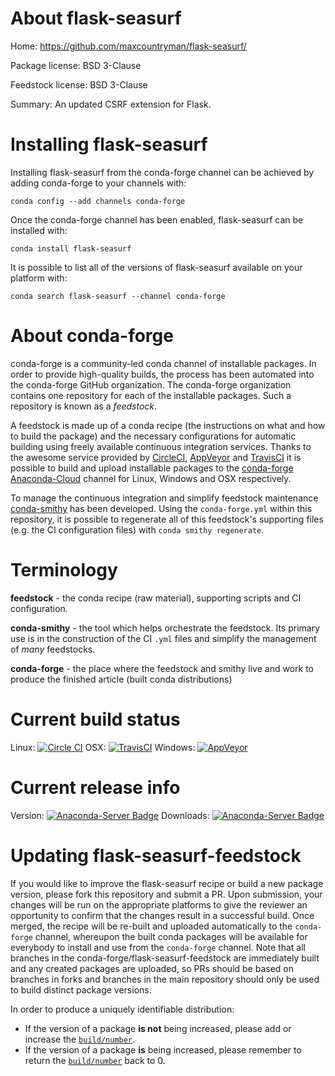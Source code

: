 About flask-seasurf
===================

Home: https://github.com/maxcountryman/flask-seasurf/

Package license: BSD 3-Clause

Feedstock license: BSD 3-Clause

Summary: An updated CSRF extension for Flask.



Installing flask-seasurf
========================

Installing flask-seasurf from the conda-forge channel can be achieved by adding conda-forge to your channels with:

```
conda config --add channels conda-forge
```

Once the conda-forge channel has been enabled, flask-seasurf can be installed with:

```
conda install flask-seasurf
```

It is possible to list all of the versions of flask-seasurf available on your platform with:

```
conda search flask-seasurf --channel conda-forge
```


About conda-forge
=================

conda-forge is a community-led conda channel of installable packages.
In order to provide high-quality builds, the process has been automated into the
conda-forge GitHub organization. The conda-forge organization contains one repository
for each of the installable packages. Such a repository is known as a *feedstock*.

A feedstock is made up of a conda recipe (the instructions on what and how to build
the package) and the necessary configurations for automatic building using freely
available continuous integration services. Thanks to the awesome service provided by
[CircleCI](https://circleci.com/), [AppVeyor](http://www.appveyor.com/)
and [TravisCI](https://travis-ci.org/) it is possible to build and upload installable
packages to the [conda-forge](https://anaconda.org/conda-forge)
[Anaconda-Cloud](http://docs.anaconda.org/) channel for Linux, Windows and OSX respectively.

To manage the continuous integration and simplify feedstock maintenance
[conda-smithy](http://github.com/conda-forge/conda-smithy) has been developed.
Using the ``conda-forge.yml`` within this repository, it is possible to regenerate all of
this feedstock's supporting files (e.g. the CI configuration files) with ``conda smithy regenerate``.


Terminology
===========

**feedstock** - the conda recipe (raw material), supporting scripts and CI configuration.

**conda-smithy** - the tool which helps orchestrate the feedstock.
                   Its primary use is in the construction of the CI ``.yml`` files
                   and simplify the management of *many* feedstocks.

**conda-forge** - the place where the feedstock and smithy live and work to
                  produce the finished article (built conda distributions)

Current build status
====================

Linux: [![Circle CI](https://circleci.com/gh/conda-forge/flask-seasurf-feedstock.svg?style=shield)](https://circleci.com/gh/conda-forge/flask-seasurf-feedstock)
OSX: [![TravisCI](https://travis-ci.org/conda-forge/flask-seasurf-feedstock.svg?branch=master)](https://travis-ci.org/conda-forge/flask-seasurf-feedstock)
Windows: [![AppVeyor](https://ci.appveyor.com/api/projects/status/github/conda-forge/flask-seasurf-feedstock?svg=True)](https://ci.appveyor.com/project/conda-forge/flask-seasurf-feedstock/branch/master)

Current release info
====================
Version: [![Anaconda-Server Badge](https://anaconda.org/conda-forge/flask-seasurf/badges/version.svg)](https://anaconda.org/conda-forge/flask-seasurf)
Downloads: [![Anaconda-Server Badge](https://anaconda.org/conda-forge/flask-seasurf/badges/downloads.svg)](https://anaconda.org/conda-forge/flask-seasurf)


Updating flask-seasurf-feedstock
================================

If you would like to improve the flask-seasurf recipe or build a new
package version, please fork this repository and submit a PR. Upon submission,
your changes will be run on the appropriate platforms to give the reviewer an
opportunity to confirm that the changes result in a successful build. Once
merged, the recipe will be re-built and uploaded automatically to the
`conda-forge` channel, whereupon the built conda packages will be available for
everybody to install and use from the `conda-forge` channel.
Note that all branches in the conda-forge/flask-seasurf-feedstock are
immediately built and any created packages are uploaded, so PRs should be based
on branches in forks and branches in the main repository should only be used to
build distinct package versions.

In order to produce a uniquely identifiable distribution:
 * If the version of a package **is not** being increased, please add or increase
   the [``build/number``](http://conda.pydata.org/docs/building/meta-yaml.html#build-number-and-string).
 * If the version of a package **is** being increased, please remember to return
   the [``build/number``](http://conda.pydata.org/docs/building/meta-yaml.html#build-number-and-string)
   back to 0.
